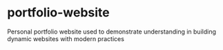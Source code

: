 # portfolio-website
Personal portfolio website used to demonstrate understanding in building dynamic websites with modern practices
